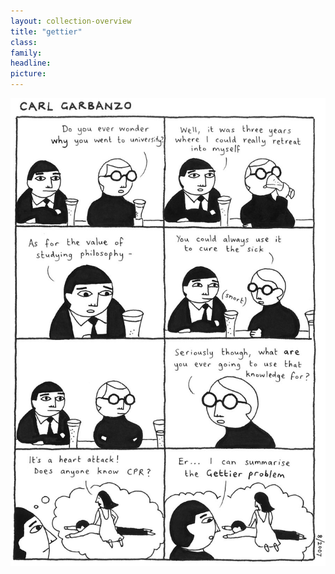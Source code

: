 ```yaml
---
layout: collection-overview
title: "gettier"
class:	
family:
headline:
picture:
---
```


![gettier](/assets/img/garbanzo/2007/gettier-900w.jpg)
